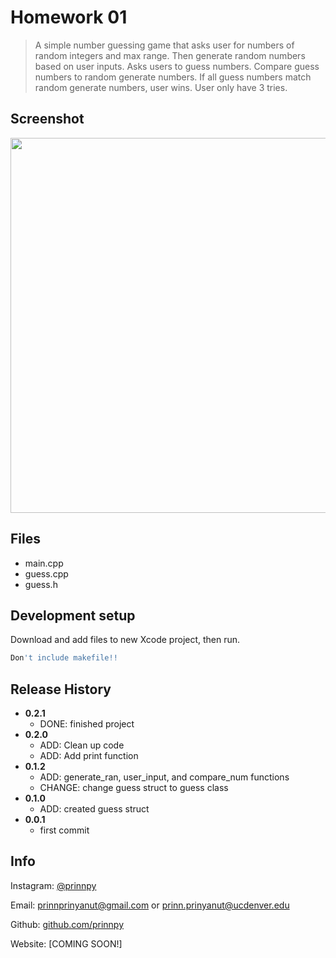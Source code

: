 
# Homework 01
> A simple number guessing game that asks user for numbers of random integers
and max range. Then generate random numbers based on user inputs. Asks users
to guess numbers. Compare guess numbers to random generate numbers.
If all guess numbers match random generate numbers, user wins. User only have 3 tries.

## Screenshot
<img src="https://github.com/prinnpy/data_structure/blob/HW01/DataHW01.png" width="600">

## Files

- main.cpp 
- guess.cpp 
- guess.h

## Development setup

Download and add files to new Xcode project, then run.

```sh
Don't include makefile!!
```

## Release History

* **0.2.1**
    * DONE: finished project
* **0.2.0**
    * ADD: Clean up code
    * ADD: Add print function
* **0.1.2**
    * ADD: generate_ran, user_input, and compare_num functions
    * CHANGE: change guess struct to guess class
* **0.1.0**
    * ADD: created guess struct
* **0.0.1**
    * first commit

## Info

Instagram: [@prinnpy](https://www.instagram.com/prinnpy)

Email: prinnprinyanut@gmail.com or prinn.prinyanut@ucdenver.edu

Github: [github.com/prinnpy](https://github.com/prinnpy)

Website: [COMING SOON!]
